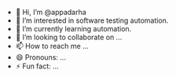 - 👋 Hi, I’m @appadarha
- 👀 I’m interested in software testing automation.
- 🌱 I’m currently learning automation.
- 💞️ I’m looking to collaborate on ...
- 📫 How to reach me ...
- 😄 Pronouns: ...
- ⚡ Fun fact: ...

<!---
appadarha/appadarha is a ✨ special ✨ repository because its `README.md` (this file) appears on your GitHub profile.
You can click the Preview link to take a look at your changes.
--->
